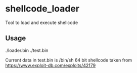 # shellcode_loader
Tool to load and execute shellcode

## Usage

./loader.bin ./test.bin

Current data in test.bin is /bin/sh 64 bit shellcode taken from https://www.exploit-db.com/exploits/42179
